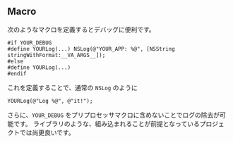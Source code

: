 Macro
---

次のようなマクロを定義するとデバッグに便利です。

```objc
#if YOUR_DEBUG
#define YOURLog(...) NSLog(@"YOUR_APP: %@", [NSString stringWithFormat:__VA_ARGS__]);
#else
#define YOURLog(...)
#endif
```

これを定義することで、通常の `NSLog` のように

```objc
YOURLog(@"Log %@", @"it!");
```

さらに、`YOUR_DEBUG` をプリプロセッサマクロに含めないことでログの除去が可能です。
ライブラリのような、組み込まれることが前提となっているプロジェクトでは尚更良いです。
